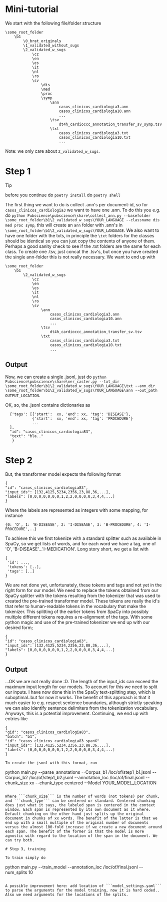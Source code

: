 # Mini-tutorial

We start with the following file/folder structure

```
\some_root_folder
	\b1
		\0_brat_originals
		\1_validated_without_sugs
		\2_validated_w_sugs
			\cz
			\en
			\es
			\it
			\nl
			\ro
			\sv
				\dis
				\med
				\proc
				\symp
					\ann
						casos_clinicos_cardiologia3.ann
						casos_clinicos_cardiologia10.ann
						...
					\tsv
						dt4h_cardioccc_annotation_transfer_sv_symp.tsv
					\txt
						casos_clinicos_cardiologia3.txt
						casos_clinicos_cardiologia10.txt
						...
```
Note: we only care about ```2_validated_w_sugs```.

# Step 1
>[!TIP]
> before you continue
> do ```poetry install```
> do ```poetry shell```

The first thing we want to do is collect .ann's per document-id, so for ```casos_clinicos_cardiologia3``` we want to
have one .ann. To do this you e.g. do ```python Pubscience\pubscience\share\collect_ann.py --basefolder \some_root_folder\b1\2_validated_w_sugs\YOUR_LANGUAGE --classname dis med proc symp```,
this will create an ```ann``` folder with .ann's in ```\some_root_folder\b1\2_validated_w_sugs\YOUR_LANGUAGE```. We also want to have one folder with the txts, in principle the ```\txt``` folders
for the classes should be identical so you can just copy the contents of anyone of them. Perhaps a good sanity check to see if the .txt folders are the same for each class. To create one .tsv, just concat the .tsv's, but once you have created the single ann-folder this is not really necessary.
We want to end up with
```
\some_root_folder
	\b1
		\2_validated_w_sugs
			\cz
			\en
			\es
			\it
			\nl
			\ro
			\sv
				\ann
					casos_clinicos_cardiologia3.ann
					casos_clinicos_cardiologia10.ann
					...
				\tsv
					dt4h_cardioccc_annotation_transfer_sv.tsv
				\txt
					casos_clinicos_cardiologia3.txt
					casos_clinicos_cardiologia10.txt
					...
```

## Output

Now, we can create a single .jsonl, just do ```python Pubscience\pubscience\share\ner_caster.py --txt_dir \some_root_folder\b1\2_validated_w_sugs\YOUR_LANGUAGE\txt --ann_dir \some_root_folder\b1\2_validated_w_sugs\YOUR_LANGUAGE\ann --out_path OUTPUT_LOCATION```.

OK, so, the .jsonl contains dictionaries as
```
  {'tags': [{'start':  xx, 'end': xx, 'tag': 'DISEASE'},
            {'start':  xx, 'end': xx, 'tag': 'PROCEDURE'}
            ...
  ],
  "id": "casos_clinicos_cardiologia83",
  "text": "bla.."
   }
```

# Step 2
But, the transformer model expects the following format
```
{
"id": "casos_clinicos_cardiologia83",
"input_ids": [132,4125,5234,2356,23,88,36,...],
"labels": [0,0,0,0,0,0,0,1,2,2,0,0,0,0,3,4,4,...]
}
```

Where the labels are represented as integers with some mapping, for instance
```
{0: 'O', 1: 'B-DISEASE', 2: 'I-DISEASE', 3: 'B-PROCEDURE', 4: 'I-PROCEDURE',..}
```

To achieve this we first tokenize with a standard splitter such as available in SpaCy, so we get lists of words, and for each word we have a tag, one of 'O', 'B-DISEASE'...'I-MEDICATION'. Long story short, we get a list with
```
{
 'id': ...,
 'tokens': [..],
 'tags': [..]
}
```

We are not done yet, unfortunately, these tokens and tags and not yet in the right form for our model. We need to replace the tokens obtained from our SpaCy splitter with the tokens resulting from the tokenizer that was used to created the pre-trained transformer model. These tokens are really the id's that refer to human-readable tokens in the vocabulary that make the tokenizer. This splitting of the earlier tokens from SpaCy into possibly multiple different tokens requires a re-alignment of the tags. With some python magic and use of the pre-trained tokenizer we end up with our desired form;
```
{
"id": "casos_clinicos_cardiologia83",
"input_ids": [132,4125,5234,2356,23,88,36,...],
"labels": [0,0,0,0,0,0,0,1,2,2,0,0,0,0,3,4,4,...]
}
```

## Output
...OK we are not really done :D. The length of the input_ids can exceed the maximum input length for our models. To account for this we need to split our inputs. I have now done this in the SpaCy text-splitting step, which is suboptimal..but for now it works. The benefit of this approach is that it much easier to e.g. respect sentence boundaries, although strictly speaking we can also identify sentence delimiters from the tokenization vocabulary. Anyways, this is a potential improvement. Continuing, we end up with entries like

```
{
"gid": "casos_clinicos_cardiologia83",
"batch": "b1",
"id": "casos_clinicos_cardiologia83_spanX"
"input_ids": [132,4125,5234,2356,23,88,36,...],
"labels": [0,0,0,0,0,0,0,1,2,2,0,0,0,0,3,4,4,...]
}

To create the jsonl with this format, run
```
python main.py --parse_annotations --Corpus_b1 /loc/of/step1_b1.jsonl --Corpus_b2 /loc/of/step1_b2.jsonl --annotation_loc /loc/of/final.jsonl --chunk_size xx --chunk_type centered --Model YOUR_MODEL_LOCATION
```

Where ```chunk_size``` is the number of words (not tokens) per chunk, and ```chunk_type``` can be centered or standard. Centered chunking does just what it says, the labeled span is centered in the context window. Each span is represented by its own document as it where. Default chunking on the other hand just splits up the original document in chunks of xx words. The benefit of the latter is that we end up with a small multiple of the original number of documents versus the almost 100-fold increase if we create a new document around each span. The benefit of the former is that the model is more agnostic with regard to the location of the span in the document. We can try both.

# Step 3, training

To train simply do
```
python main.py --train_model --annotation_loc /loc/of/final.jsonl --num_splits 10
```

A possible improvement here: add location of ```model_settings.yaml``` to parse the arguments for the model training, now it is hard coded.. Also we need arguments for the locations of the splits.
